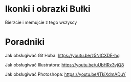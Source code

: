 # Ikonki i obrazki Bułki
Bierzcie i memujcie z tego wszyscy


# Poradniki
Jak obsługiwać Git Huba:
https://youtu.be/z5NICXDE-hg

Jak obsługiwać Illustratora:
https://youtu.be/uUbHRx3vjQ8

Jak obsługiwać Photoshopa:
https://youtu.be/lTkiXdmADuY
